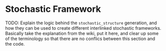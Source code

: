 # Stochastic Framework

TODO: Explain the logic behind the `stochastic_structure` generation, and how they can be used to create
different interlinked stochastic frameworks.
Basically take the explanation from the wiki, put it here, and clear up some of the terminology so that there
are no conflics between this section and the code.